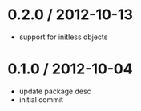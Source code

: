
0.2.0 / 2012-10-13 
==================

  * support for initless objects

0.1.0 / 2012-10-04 
==================

  * update package desc
  * initial commit
